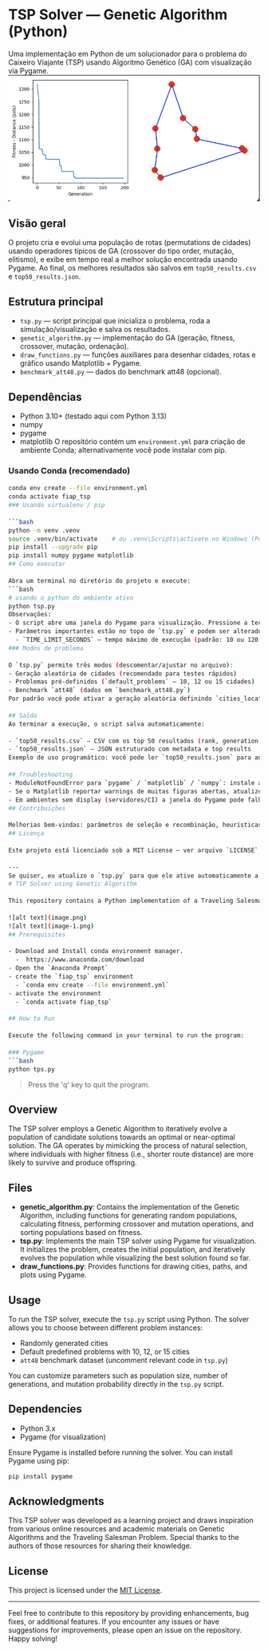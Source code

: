 # TSP Solver — Genetic Algorithm (Python)

Uma implementação em Python de um solucionador para o problema do Caixeiro Viajante (TSP) usando Algoritmo Genético (GA) com visualização via Pygame.
![visualização do TSP](image.png)

## Visão geral
O projeto cria e evolui uma população de rotas (permutations de cidades) usando operadores típicos de GA (crossover do tipo order, mutação, elitismo), e exibe em tempo real a melhor solução encontrada usando Pygame. Ao final, os melhores resultados são salvos em `top50_results.csv` e `top50_results.json`.
## Estrutura principal

- `tsp.py` — script principal que inicializa o problema, roda a simulação/visualização e salva os resultados.
- `genetic_algorithm.py` — implementação do GA (geração, fitness, crossover, mutação, ordenação).
- `draw_functions.py` — funções auxiliares para desenhar cidades, rotas e gráfico usando Matplotlib + Pygame.
- `benchmark_att48.py` — dados do benchmark att48 (opcional).
## Dependências

- Python 3.10+ (testado aqui com Python 3.13)
- numpy
- pygame
- matplotlib
O repositório contém um `environment.yml` para criação de ambiente Conda; alternativamente você pode instalar com pip.

### Usando Conda (recomendado)
```bash
conda env create --file environment.yml
conda activate fiap_tsp
### Usando virtualenv / pip

```bash
python -m venv .venv
source .venv/bin/activate    # ou .venv\Scripts\activate no Windows (PowerShell: .venv\Scripts\Activate.ps1)
pip install --upgrade pip
pip install numpy pygame matplotlib
## Como executar

Abra um terminal no diretório do projeto e execute:
```bash
# usando o python do ambiente ativo
python tsp.py
Observações:
- O script abre uma janela do Pygame para visualização. Pressione a tecla `q` ou feche a janela para encerrar.
- Parâmetros importantes estão no topo de `tsp.py` e podem ser alterados:
  - `TIME_LIMIT_SECONDS` — tempo máximo de execução (padrão: 10 ou 120 conforme edição)
### Modos de problema

O `tsp.py` permite três modos (descomentar/ajustar no arquivo):
- Geração aleatória de cidades (recomendado para testes rápidos)
- Problemas pré-definidos (`default_problems` — 10, 12 ou 15 cidades)
- Benchmark `att48` (dados em `benchmark_att48.py`)
Por padrão você pode ativar a geração aleatória definindo `cities_locations` usando coordenadas randômicas (veja os comentários em `tsp.py`).

## Saída
Ao terminar a execução, o script salva automaticamente:

- `top50_results.csv` — CSV com os top 50 resultados (rank, generation, fitness, rota)
- `top50_results.json` — JSON estruturado com metadata e top results
Exemplo de uso programático: você pode ler `top50_results.json` para analisar os melhores trajetos e gerar imagens estáticas.

## Troubleshooting
- ModuleNotFoundError para `pygame` / `matplotlib` / `numpy`: instale as dependências conforme instruções acima.
- Se o Matplotlib reportar warnings de muitas figuras abertas, atualize `draw_functions.py` (já incluí uma chamada a `plt.close(fig)` para mitigar isso).
- Em ambientes sem display (servidores/CI) a janela do Pygame pode falhar; para rodar em modo "headless" você precisará adaptar `draw_functions.py` (gerar imagens sem abrir janela) ou usar um framebuffer virtual.
## Contribuições

Melhorias bem-vindas: parâmetros de seleção e recombinação, heurísticas iniciais (nearest neighbor), exportar imagem com a melhor rota, experimentos automatizados (benchmarks/variações de parâmetros).
## Licença

Este projeto está licenciado sob a MIT License — ver arquivo `LICENSE`.

---
Se quiser, eu atualizo o `tsp.py` para que ele ative automaticamente a geração aleatória de cidades (em vez do benchmark att48), e posso rodar o script por X segundos e mostrar os 5 melhores resultados do `top50_results.json`. Me diga o que prefere.
# TSP Solver using Genetic Algorithm

This repository contains a Python implementation of a Traveling Salesman Problem (TSP) solver using a Genetic Algorithm (GA). The TSP is a classic problem in the field of combinatorial optimization, where the goal is to find the shortest possible route that visits a set of given cities exactly once and returns to the original city.

![alt text](image.png)
![alt text](image-1.png)
## Prerequisites

- Download and Install conda environment manager.
  -  https://www.anaconda.com/download
- Open the `Anaconda Prompt`
- create the `fiap_tsp` environment
  - `conda env create --file environment.yml`
- activate the environment
  - `conda activate fiap_tsp`  

## How to Run

Execute the following command in your terminal to run the program:

### Pygame
```bash
python tps.py
```
> Press the 'q' key to quit the program.



## Overview

The TSP solver employs a Genetic Algorithm to iteratively evolve a population of candidate solutions towards an optimal or near-optimal solution. The GA operates by mimicking the process of natural selection, where individuals with higher fitness (i.e., shorter route distance) are more likely to survive and produce offspring.

## Files

- **genetic_algorithm.py**: Contains the implementation of the Genetic Algorithm, including functions for generating random populations, calculating fitness, performing crossover and mutation operations, and sorting populations based on fitness.
- **tsp.py**: Implements the main TSP solver using Pygame for visualization. It initializes the problem, creates the initial population, and iteratively evolves the population while visualizing the best solution found so far.
- **draw_functions.py**: Provides functions for drawing cities, paths, and plots using Pygame.

## Usage

To run the TSP solver, execute the `tsp.py` script using Python. The solver allows you to choose between different problem instances:

- Randomly generated cities
- Default predefined problems with 10, 12, or 15 cities
- `att48` benchmark dataset (uncomment relevant code in `tsp.py`)

You can customize parameters such as population size, number of generations, and mutation probability directly in the `tsp.py` script.

## Dependencies

- Python 3.x
- Pygame (for visualization)

Ensure Pygame is installed before running the solver. You can install Pygame using pip:

```bash
pip install pygame
```

## Acknowledgments

This TSP solver was developed as a learning project and draws inspiration from various online resources and academic materials on Genetic Algorithms and the Traveling Salesman Problem. Special thanks to the authors of those resources for sharing their knowledge.

## License

This project is licensed under the [MIT License](LICENSE).

---

Feel free to contribute to this repository by providing enhancements, bug fixes, or additional features. If you encounter any issues or have suggestions for improvements, please open an issue on the repository. Happy solving!